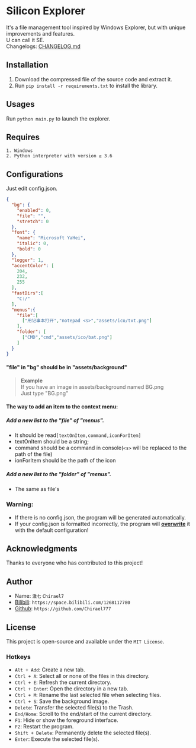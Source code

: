 # Silicon Explorer
It's a file management tool inspired by Windows Explorer, but with unique improvements and features.  
U can call it SE.  
Changelogs: [CHANGELOG.md](./CHANGELOG.md)
## Installation
1. Download the compressed file of the source code and extract it.
2. Run `pip install -r requirements.txt` to install the library.
## Usages
Run `python main.py` to launch the explorer.
## Requires
    
    1. Windows
    2. Python interpreter with version ≥ 3.6
## Configurations
Just edit config.json.
```json
{
  "bg": {
    "enabled": 0,
    "file": "",
    "stretch": 0
  },
  "font": {
    "name": "Microsoft YaHei",
    "italic": 0,
    "bold": 0
  },
  "logger": 1,
  "accentColor": [
    204,
    232,
    255
  ],
  "fastDirs":[
    "C:/"
  ],
  "menus":{
    "file":[
      ["用记事本打开","notepad <s>","assets/ico/txt.png"]
    ],
    "folder": [
      ["CMD","cmd","assets/ico/bat.png"]
    ]
  }
}
```
#### "file" in "bg" should be in "assets/background"
> **Example**  
> If you have an image in assets/background named BG.png  
> Just type "BG.png"
#### The way to add an item to the context menu:
##### Add a new list to the "file" of "menus".
+ It should be read`[textOnItem,command,iconForItem]`
+ textOnItem should be a string;
+ command should be a command in console(`<s>` will be replaced to the path of the file)  
+ ionForItem should be the path of the icon
##### Add a new list to the "folder" of "menus".
+ The same as file's
### Warning:
- If there is no config.json, the program will be generated automatically.
- If your config.json is formatted incorrectly, the program will <u>**overwrite**</u> it with the default configuration!
## Acknowledgments
Thanks to everyone who has contributed to this project!
## Author
- Name: `澈七` `Chirael7`
- [Bilibili](https://space.bilibili.com/1268117780): `https://space.bilibili.com/1268117780`
- [Github](https://github.com/Chirael777): `https://github.com/Chirael777`
## License
This project is open-source and available under the `MIT License`.
### Hotkeys
- `Alt + Add`: Create a new tab.
- `Ctrl + A`: Select all or none of the files in this directory.
- `Ctrl + E`: Refresh the current directory.
- `Ctrl + Enter`: Open the directory in a new tab.
- `Ctrl + M`: Rename the last selected file when selecting files.
- `Ctrl + S`: Save the background image.
- `Delete`: Transfer the selected file(s) to the Trash.
- `End/Home`: Scroll to the end/start of the current directory.
- `F1`: Hide or show the foreground interface.
- `F2`: Restart the program.
- `Shift + Delete`: Permanently delete the selected file(s).
- `Enter`: Execute the selected file(s).